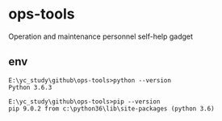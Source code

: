 # ops-tools
Operation and maintenance personnel self-help gadget
## env
	E:\yc_study\github\ops-tools>python --version
	Python 3.6.3
	
	E:\yc_study\github\ops-tools>pip --version
	pip 9.0.2 from c:\python36\lib\site-packages (python 3.6)